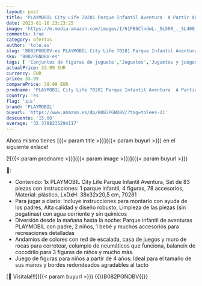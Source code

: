 ```yaml
---
layout: post
title: 'PLAYMOBIL City Life 70281 Parque Infantil Aventura  A Partir de 4 años'
date: 2023-01-16 23:23:25
image: 'https://m.media-amazon.com/images/I/61FB6ClndwL._SL500_._SL400_.jpg'
comments: true
category: ofertas
author: 'tole.es'
slug: 'B082PGNDBV-es PLAYMOBIL City Life 70281 Parque Infantil Aventura A...'
sku: 'B082PGNDBV-es'
tags: [ 'Conjuntos de figuras de juguete','Juguetes','Juguetes y juegos','Muñecos y figuras','playmobil','🇪🇸', ]
actualPrice: 33.99 EUR
currency: EUR
price: 33.99
comparePrice: 39.99 EUR
prodname: 'PLAYMOBIL City Life 70281 Parque Infantil Aventura  A Partir de 4 años'
country: 'es'
flag: '🇪🇸'
brand: 'PLAYMOBIL'
buyurl: 'https://www.amazon.es/dp/B082PGNDBV/?tag=tolees-21'
descuento: '15.00'
average: '32.3788235294117'
---
```


Ahora mismo tienes [{{< param title >}}]({{< param buyurl >}}) en el siguiente enlace!

[![{{< param prodname >}}]({{< param image >}})]({{< param buyurl >}})

🔎:

- Contenido: 1x PLAYMOBIL City Life Parque Infantil Aventura, Set de 83 piezas con instrucciones: 1 parque infantil, 4 figuras, 78 accesorios, Material: plástico, LxDxH: 38x32x20,5 cm, 70281
- Para jugar a diario: Incluye instrucciones para montarlo con ayuda de los padres, Alta calidad y diseño robusto, Limpieza de las piezas (sin pegatinas) con agua corriente y sin químicos
- Diversión desde la mañana hasta la noche: Parque infantil de aventuras PLAYMOBIL con padre, 2 niños, 1 bebé y muchos accesorios para recreaciones detalladas
- Andamios de colores con red de escalada, casa de juegos y muro de rocas para corretear, columpio de neumáticos que funciona, balancín de cocodrilo para 3 figuras de niños y mucho más.
- Juego de figuras para niños a partir de 4 años: Ideal para el tamaño de sus manos y bordes redondeados agradables al tacto

[🛒 Visítala!!!]({{< param buyurl >}})
{{<world>}}B082PGNDBV{{</world>}}

